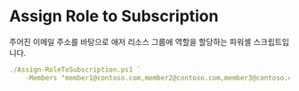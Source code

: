 # Assign Role to Subscription

주어진 이메일 주소를 바탕으로 애저 리소스 그룹에 역할을 할당하는 파워셸 스크립트입니다.

```yml
./Assign-RoleToSubscription.ps1 `
    -Members "member1@contoso.com,member2@contoso.com,member3@contoso.com,member4@contoso.com"
```
